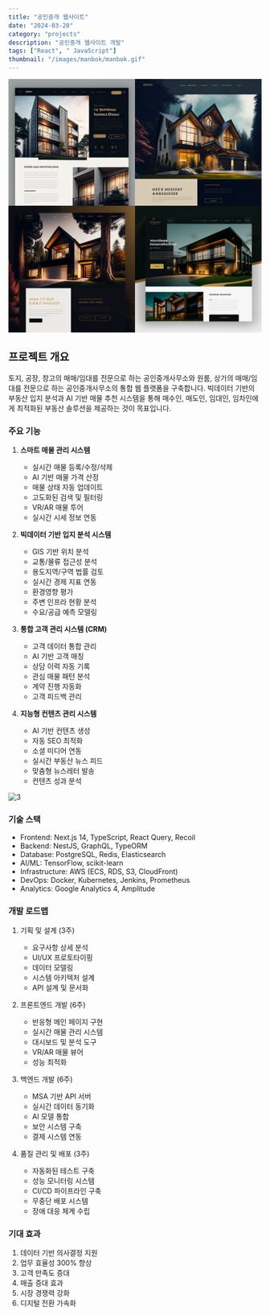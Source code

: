 ```yaml
---
title: "공인중개 웹사이트"
date: "2024-03-20"
category: "projects"
description: "공인중개 웹사이트 개발"
tags: ["React", " JavaScript"]
thumbnail: "/images/manbok/manbok.gif"
---
```


![2](/images/manbok/manbok.png)

## 프로젝트 개요

토지, 공장, 창고의 매매/임대를 전문으로 하는 공인중개사무소와 원룸, 상가의 매매/임대를 전문으로 하는 공인중개사무소의 통합 웹 플랫폼을 구축합니다. 빅데이터 기반의 부동산 입지 분석과 AI 기반 매물 추천 시스템을 통해 매수인, 매도인, 임대인, 임차인에게 최적화된 부동산 솔루션을 제공하는 것이 목표입니다.

### 주요 기능

1. **스마트 매물 관리 시스템**

   - 실시간 매물 등록/수정/삭제
   - AI 기반 매물 가격 산정
   - 매물 상태 자동 업데이트
   - 고도화된 검색 및 필터링
   - VR/AR 매물 투어
   - 실시간 시세 정보 연동

2. **빅데이터 기반 입지 분석 시스템**

   - GIS 기반 위치 분석
   - 교통/물류 접근성 분석
   - 용도지역/구역 법률 검토
   - 실시간 경제 지표 연동
   - 환경영향 평가
   - 주변 인프라 현황 분석
   - 수요/공급 예측 모델링

3. **통합 고객 관리 시스템 (CRM)**

   - 고객 데이터 통합 관리
   - AI 기반 고객 매칭
   - 상담 이력 자동 기록
   - 관심 매물 패턴 분석
   - 계약 진행 자동화
   - 고객 피드백 관리

4. **지능형 컨텐츠 관리 시스템**
   - AI 기반 컨텐츠 생성
   - 자동 SEO 최적화
   - 소셜 미디어 연동
   - 실시간 부동산 뉴스 피드
   - 맞춤형 뉴스레터 발송
   - 컨텐츠 성과 분석

![3](/images/manbok/manbok.gif)

### 기술 스택

- Frontend: Next.js 14, TypeScript, React Query, Recoil
- Backend: NestJS, GraphQL, TypeORM
- Database: PostgreSQL, Redis, Elasticsearch
- AI/ML: TensorFlow, scikit-learn
- Infrastructure: AWS (ECS, RDS, S3, CloudFront)
- DevOps: Docker, Kubernetes, Jenkins, Prometheus
- Analytics: Google Analytics 4, Amplitude

### 개발 로드맵

1. 기획 및 설계 (3주)

   - 요구사항 상세 분석
   - UI/UX 프로토타이핑
   - 데이터 모델링
   - 시스템 아키텍처 설계
   - API 설계 및 문서화

2. 프론트엔드 개발 (6주)

   - 반응형 메인 페이지 구현
   - 실시간 매물 관리 시스템
   - 대시보드 및 분석 도구
   - VR/AR 매물 뷰어
   - 성능 최적화

3. 백엔드 개발 (6주)

   - MSA 기반 API 서버
   - 실시간 데이터 동기화
   - AI 모델 통합
   - 보안 시스템 구축
   - 결제 시스템 연동

4. 품질 관리 및 배포 (3주)
   - 자동화된 테스트 구축
   - 성능 모니터링 시스템
   - CI/CD 파이프라인 구축
   - 무중단 배포 시스템
   - 장애 대응 체계 수립

### 기대 효과

1. 데이터 기반 의사결정 지원
2. 업무 효율성 300% 향상
3. 고객 만족도 증대
4. 매출 증대 효과
5. 시장 경쟁력 강화
6. 디지털 전환 가속화
